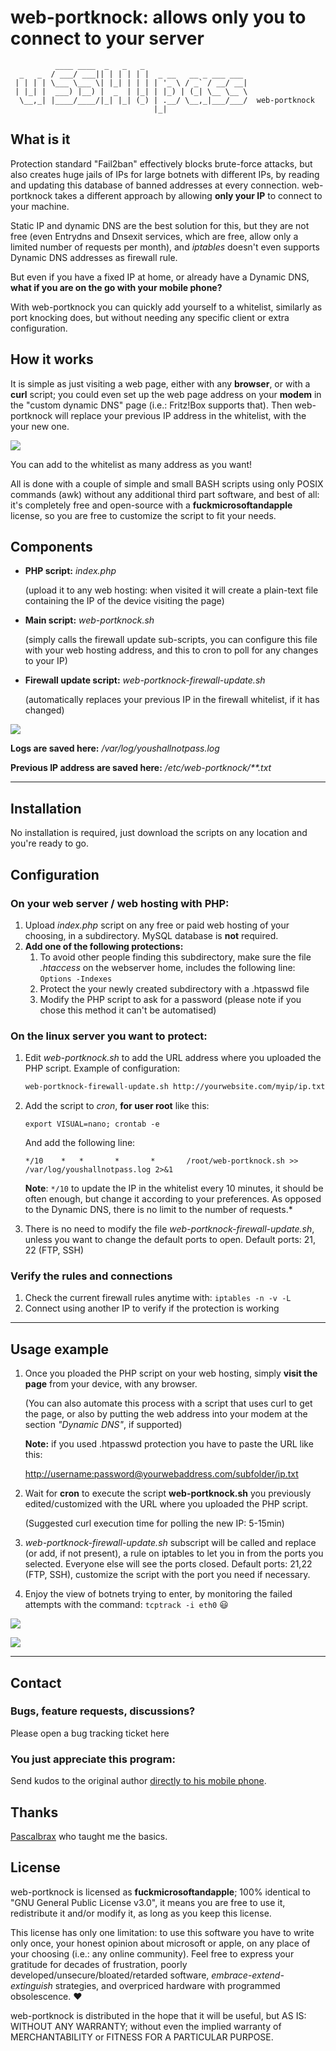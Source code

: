 # web-portknock: allows only you to connect to your server

```
          ____ ____  _   _   _                       
  _   _  / ___/ ___|| | | | | |  _ __   __ _ ___ ___ 
 | | | | \___ \___ \| |_| | | | | '_ \ / _` / __/ __|
 | |_| |  ___) |__) |  _  | |_| | |_) | (_| \__ \__ \
  \__,_| |____/____/|_| |_| (_) | .__/ \__,_|___/___/  web-portknock
                                |_|                  
```

## What is it

Protection standard "Fail2ban" effectively blocks brute-force attacks, but also creates huge jails of IPs for large botnets with different IPs, by reading and updating this database of banned addresses at every connection. web-portknock takes a different approach by allowing **only your IP** to connect to your machine.

Static IP and dynamic DNS are the best solution for this, but they are not free (even Entrydns and Dnsexit services, which are free, allow only a limited number of requests per month), and *iptables* doesn't even supports Dynamic DNS addresses as firewall rule.

But even if you have a fixed IP at home, or already have a Dynamic DNS, **what if you are on the go with your mobile phone?**

With web-portknock you can quickly add yourself to a whitelist, similarly as port knocking does, but without needing any specific client or extra configuration.

## How it works

It is simple as just visiting a web page, either with any **browser**, or with a **curl** script; you could even set up the web page address on your **modem** in the "custom dynamic DNS" page (i.e.: Fritz!Box supports that). Then web-portknock will replace your previous IP address in the whitelist, with the your new one.

![](https://github.com/Linkinverse/web-portknock/blob/master/media/screenshot.png)

You can add to the whitelist as many address as you want!

All is done with a couple of simple and small BASH scripts using only POSIX commands (awk) without any additional third part software, and best of all: it's completely free and open-source with a **fuckmicrosoftandapple** license, so you are free to customize the script to fit your needs.

## Components

- **PHP script:** *index.php*

  (upload it to any web hosting: when visited it will create a plain-text file containing the IP of the device visiting the page)

  

- **Main script:** *web-portknock.sh*

  (simply calls the firewall update sub-scripts, you can configure this file with your web hosting address, and this to cron to poll for any changes to your IP)

  

- **Firewall update script:** *web-portknock-firewall-update.sh*

  (automatically replaces your previous IP in the firewall whitelist, if it has changed)
  

![](https://github.com/Linkinverse/web-portknock/blob/master/media/flowchart.jpg)

**Logs are saved here:** */var/log/youshallnotpass.log*

**Previous IP address are saved here:** */etc/web-portknock/**.txt*

------

## Installation

No installation is required, just download the scripts on any location and you're ready to go.

## Configuration

### On your web server / web hosting with PHP:

1. Upload *index.php* script on any free or paid web hosting of your choosing, in a subdirectory. MySQL database is **not** required.
2. **Add one of the following protections:**
    1. To avoid other people finding this subdirectory, make sure the file *.htaccess* on the webserver home, includes the following line: `Options -Indexes`
    2. Protect the your newly created subdirectory with a .htpasswd file
    3. Modify the PHP script to ask for a password (please note if you chose this method it can't be automatised)

### On the linux server you want to protect:

1. Edit *web-portknock.sh* to add the URL address where you uploaded the PHP script. Example of configuration:

   ```bash
   web-portknock-firewall-update.sh http://yourwebsite.com/myip/ip.txt
   ```

2. Add the script to *cron*, **for user root** like this:

   `export VISUAL=nano; crontab -e`

   And add the following line:

   ```
   */10    *   *       *       *       /root/web-portknock.sh >> /var/log/youshallnotpass.log 2>&1
   ```

   **Note**: `*/10` to update the IP in the whitelist every 10 minutes, it should be often enough, but change it according to your preferences. As opposed to the Dynamic DNS, there is no limit to the number of requests.*

3. There is no need to modify the file *web-portknock-firewall-update.sh*, unless you want to change the default ports to open. Default ports: 21, 22 (FTP, SSH)

### Verify the rules and connections

1. Check the current firewall rules anytime with: `iptables -n -v -L`
2. Connect using another IP to verify if the protection is working

------

## Usage example

1. Once you ploaded the PHP script on your web hosting, simply **visit the page** from your device, with any browser.

   (You can also automate this process with a script that uses curl to get the page, or also by putting the web address into your modem at the section *"Dynamic DNS"*, if supported)

   **Note:** if you used .htpasswd protection you have to paste the URL like this:

   [http://username:password@yourwebaddress.com/subfolder/ip.txt](http://username:password@yourwebaddress.com/subfolder/ip.txt)

2. Wait for **cron** to execute the script **web-portknock.sh** you previously edited/customized with the URL where you uploaded the PHP script.

   (Suggested curl execution time for polling the new IP: 5-15min)

3. *web-portknock-firewall-update.sh* subscript will be called and replace (or add, if not present), a rule on iptables to let you in from the ports you selected. Everyone else will see the ports closed. Default ports: 21,22 (FTP, SSH), customize the script with the port you need if necessary.

4. Enjoy the view of botnets trying to enter, by monitoring the failed attempts with the command: `tcptrack -i eth0` 😃

![](https://github.com/Linkinverse/web-portknock/blob/master/media/botnets.gif)

![](https://github.com/Linkinverse/web-portknock/blob/master/media/youshallnotpass.gif)

------

## Contact

### Bugs, feature requests, discussions?

Please open a bug tracking ticket here

### You just appreciate this program:

Send kudos to the original author [directly to his mobile phone](http://ispace.altervista.org/msn/).

## Thanks

[Pascalbrax](https://github.com/pascalbrax) who taught me the basics.

## License

web-portknock is licensed as **fuckmicrosoftandapple**; 100% identical to "GNU General Public License v3.0", it means you are free to use it, redistribute it and/or modify it, as long as you keep this license.

This license has only one limitation: to use this software you have to write only once, your honest opinion about microsoft or apple, on any place of your choosing (i.e.: any online community). Feel free to express your gratitude for decades of frustration, poorly developed/unsecure/bloated/retarded software, *embrace-extend-extinguish* strategies, and overpriced hardware with programmed obsolescence. ❤️

web-portknock is distributed in the hope that it will be useful, but AS IS: WITHOUT ANY WARRANTY; without even the implied warranty of MERCHANTABILITY or FITNESS FOR A PARTICULAR PURPOSE.
